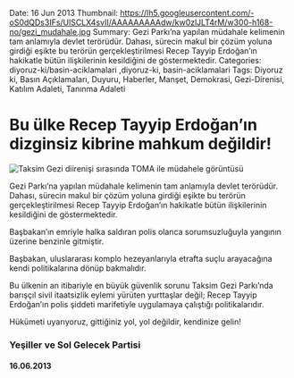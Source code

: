 Date: 16 Jun 2013
Thumbnail: https://lh5.googleusercontent.com/-oS0dQDs3IFs/UlSCLX4svII/AAAAAAAAAdw/kw0zlJLT4rM/w300-h168-no/gezi_mudahale.jpg
Summary: Gezi Parkı’na yapılan müdahale kelimenin tam anlamıyla devlet terörüdür. Dahası, sürecin makul bir çözüm yoluna girdiği eşikte bu terörün gerçekleştirilmesi Recep Tayyip Erdoğan’ın hakikatle bütün ilişkilerinin kesildiğini de göstermektedir.
Categories: diyoruz-ki/basin-aciklamalari ,diyoruz-ki, basin-aciklamalari
Tags: Diyoruz ki, Basın Açıklamaları, Duyuru, Haberler, Manşet, Demokrasi, Gezi-Direnisi, Katılım Adaleti, Tanınma Adaleti

# Bu ülke Recep Tayyip Erdoğan’ın dizginsiz kibrine mahkum değildir!

![Taksim Gezi diirenişi sırasında TOMA ile müdahele görüntüsü](https://lh5.googleusercontent.com/-oS0dQDs3IFs/UlSCLX4svII/AAAAAAAAAdw/kw0zlJLT4rM/w300-h168-no/gezi_mudahale.jpg)

Gezi Parkı’na yapılan müdahale kelimenin tam anlamıyla devlet terörüdür. Dahası, sürecin makul bir çözüm yoluna girdiği eşikte bu terörün gerçekleştirilmesi Recep Tayyip Erdoğan’ın hakikatle bütün ilişkilerinin kesildiğini de göstermektedir.

Başbakan’ın emriyle halka saldıran polis olanca sorumsuzluğuyla yangının üzerine benzinle gitmiştir.

Başbakan, uluslararası komplo hezeyanlarıyla etrafta  suçlu arayacağına kendi politikalarına dönüp bakmalıdır.

Bu ülkenin an itibariyle en büyük güvenlik sorunu Taksim Gezi Parkı’nda barışçıl sivil itaatsizlik eylemi yürüten yurttaşlar değil; Recep Tayyip Erdoğan’ın polis şiddeti marifetiyle uygulamaya çalıştığı politikalarıdır.

Hükümeti uyarıyoruz, gittiğiniz yol, yol değildir, kendinize gelin!

### Yeşiller ve Sol Gelecek Partisi
#### 16.06.2013
